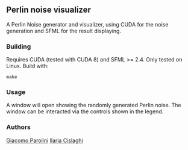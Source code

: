 ## Perlin noise visualizer
A Perlin Noise generator and visualizer, using CUDA for the noise generation and SFML for the result displaying.

### Building
Requires CUDA (tested with CUDA 8) and SFML >= 2.4. Only tested on Linux. Build with:

```
make
```

### Usage
A window will open showing the randomly generated Perlin noise. The window
can be interacted via the controls shown in the legend.

### Authors
[Giacomo Parolini](https://github.com/silverweed)
[Ilaria Cislaghi](https://github.com/QbieShay)
